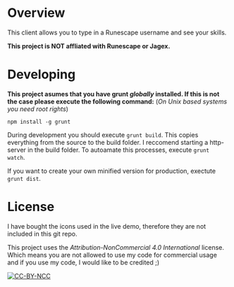 # Overview

This client allows you to type in a Runescape username and see your skills.

**This project is NOT affliated with Runescape or Jagex.**


# Developing
**This project asumes that you have grunt *globally* installed. If this is not the case please execute the following command:**
(*On Unix based systems you need root rights*)

`npm install -g grunt`

During development you should execute `grunt build`. This copies everything from the source to the build folder. I reccomend starting a http-server in the build folder. To autoamate this processes, execute `grunt watch`.

If you want to create your own minified version for production, exectute `grunt dist`.

# License

I have bought the icons used in the live demo, therefore they are not included in this git repo.

This project uses the *Attribution-NonCommercial 4.0 International* license. Which means you are not allowed to use my code for commercial usage and if you use my code, I would like to be credited ;)

[![CC-BY-NCC](https://licensebuttons.net/l/by-nc/4.0/88x31.png)](https://creativecommons.org/licenses/by-nc/4.0/)
